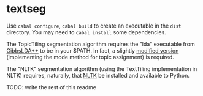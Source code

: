 textseg
=======

Use `cabal configure`, `cabal build` to create an executable in the `dist` directory. You may need to `cabal install` some dependencies.

The TopicTiling segmentation algorithm requires the "lda" executable from [GibbsLDA++](http://gibbslda.sourceforge.net/) to be in your $PATH. In fact, a slightly [modified version](https://github.com/gmaslov/gibbslda-mode) (implementing the mode method for topic assignment) is required.

The "NLTK" segmentation algorithm (using the TextTiling implementation in NLTK) requires, naturally, that [NLTK](http://nltk.org/) be installed and available to Python.

TODO: write the rest of this readme

